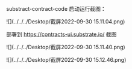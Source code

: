 substract-contract-code 启动运行截图：

![](../../../Desktop/截屏2022-09-30 15.11.04.png)


部署到 https://contracts-ui.substrate.io/  截图

![](../../../Desktop/截屏2022-09-30 15.11.40.png)

![](../../../Desktop/截屏2022-09-30 15.12.46.png)
